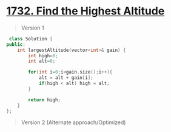 # [1732. Find the Highest Altitude](https://leetcode.com/problems/find-the-highest-altitude/)
> Version 1
```c++
 class Solution {
public:
    int largestAltitude(vector<int>& gain) {
        int high=0;
        int alt=0;

        for(int i=0;i<gain.size();i++){
            alt = alt + gain[i];
            if(high < alt) high = alt;
        }

        return high;
    }
};
```

> Version 2 (Alternate approach/Optimized)